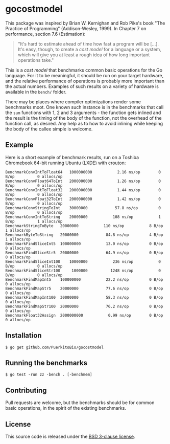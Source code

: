 # gocostmodel

This package was inspired by Brian W. Kernighan and Rob Pike's book "The Practice of Programming" (Addison-Wesley, 1999). In Chapter 7 on performance, section 7.6 (Estimation):

> "It's hard to estimate ahead of time how fast a program will be [...]. It's easy, though, to create a *cost model* for a language or a system, which will give you at least a rough idea of how long important operations take."

This is a *cost model* that benchmarks common basic operations for the Go language. For it to be meaningful, it should be run on your target hardware, and the relative performance of operations is probably more important than the actual numbers. Examples of such results on a variety of hardware is available in the `bench/` folder.

There may be places where compiler optimizations render some benchmarks moot. One known such instance is in the benchmarks that call the `sum` functions with 1, 2 and 3 arguments - the function gets inlined and the result is the timing of the body of the function, not the overhead of the function call, as desired. Any help as to how to avoid inlining while keeping the body of the callee simple is welcome.

## Example

Here is a short example of benchmark results, run on a Toshiba Chromebook 64-bit running Ubuntu (LXDE) with crouton:

```
BenchmarkConvIntToFloat64	1000000000	         2.16 ns/op	       0 B/op	       0 allocs/op
BenchmarkConvFloat64ToInt	2000000000	         1.26 ns/op	       0 B/op	       0 allocs/op
BenchmarkConvIntToFloat32	2000000000	         1.44 ns/op	       0 B/op	       0 allocs/op
BenchmarkConvFloat32ToInt	2000000000	         1.42 ns/op	       0 B/op	       0 allocs/op
BenchmarkConvStringToInt	30000000	        57.8 ns/op	       0 B/op	       0 allocs/op
BenchmarkConvIntToString	20000000	       108 ns/op	       1 B/op	       1 allocs/op
BenchmarkStringToByte	20000000	       110 ns/op	       8 B/op	       1 allocs/op
BenchmarkByteToString	20000000	        84.8 ns/op	       4 B/op	       1 allocs/op
BenchmarkFindSliceInt5	100000000	        13.0 ns/op	       0 B/op	       0 allocs/op
BenchmarkFindSliceStr5	20000000	        64.9 ns/op	       0 B/op	       0 allocs/op
BenchmarkFindSliceInt100	10000000	       236 ns/op	       0 B/op	       0 allocs/op
BenchmarkFindSliceStr100	 1000000	      1248 ns/op	       0 B/op	       0 allocs/op
BenchmarkFindMapInt5	100000000	        22.2 ns/op	       0 B/op	       0 allocs/op
BenchmarkFindMapStr5	20000000	        77.6 ns/op	       0 B/op	       0 allocs/op
BenchmarkFindMapInt100	30000000	        58.3 ns/op	       0 B/op	       0 allocs/op
BenchmarkFindMapStr100	20000000	        76.2 ns/op	       0 B/op	       0 allocs/op
BenchmarkFloat32Assign	2000000000	         0.99 ns/op	       0 B/op	       0 allocs/op
```

## Installation

    $ go get github.com/PuerkitoBio/gocostmodel

## Running the benchmarks

    $ go test -run zz -bench . [-benchmem]

## Contributing

Pull requests are welcome, but the benchmarks should be for common basic operations, in the spirit of the existing benchmarks.

## License

This source code is released under the [BSD 3-clause license][bsd].

[bsd]: http://opensource.org/licenses/BSD-3-Clause
